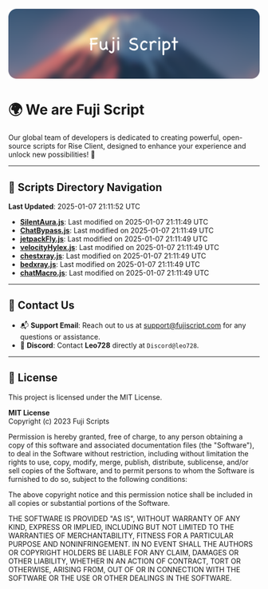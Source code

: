 ![Banner](.github/b.webp)

# 🌍 **We are Fuji Script**

Our global team of developers is dedicated to creating powerful, open-source scripts for Rise Client, designed to enhance your experience and unlock new possibilities! 🌟

---
<!-- SCRIPTS_NAVIGATION_START -->
## 📂 **Scripts Directory Navigation**

**Last Updated**: 2025-01-07 21:11:52 UTC

- **[SilentAura.js](scripts/SilentAura.js)**: Last modified on 2025-01-07 21:11:49 UTC
- **[ChatBypass.js](scripts/ChatBypass.js)**: Last modified on 2025-01-07 21:11:49 UTC
- **[jetpackFly.js](scripts/jetpackFly.js)**: Last modified on 2025-01-07 21:11:49 UTC
- **[velocityHylex.js](scripts/velocityHylex.js)**: Last modified on 2025-01-07 21:11:49 UTC
- **[chestxray.js](scripts/chestxray.js)**: Last modified on 2025-01-07 21:11:49 UTC
- **[bedxray.js](scripts/bedxray.js)**: Last modified on 2025-01-07 21:11:49 UTC
- **[chatMacro.js](scripts/chatMacro.js)**: Last modified on 2025-01-07 21:11:49 UTC

<!-- SCRIPTS_NAVIGATION_END -->

---

## 💬 **Contact Us**  
- 📬 **Support Email**: Reach out to us at [support@fujiscript.com](mailto:support@fujiscript.com) for any questions or assistance.  
- 💬 **Discord**: Contact **Leo728** directly at `Discord@leo728`.

---

## 📜 **License**

This project is licensed under the MIT License.  

**MIT License**  
Copyright (c) 2023 Fuji Scripts  

Permission is hereby granted, free of charge, to any person obtaining a copy of this software and associated documentation files (the "Software"), to deal in the Software without restriction, including without limitation the rights to use, copy, modify, merge, publish, distribute, sublicense, and/or sell copies of the Software, and to permit persons to whom the Software is furnished to do so, subject to the following conditions:  

The above copyright notice and this permission notice shall be included in all copies or substantial portions of the Software.  

THE SOFTWARE IS PROVIDED "AS IS", WITHOUT WARRANTY OF ANY KIND, EXPRESS OR IMPLIED, INCLUDING BUT NOT LIMITED TO THE WARRANTIES OF MERCHANTABILITY, FITNESS FOR A PARTICULAR PURPOSE AND NONINFRINGEMENT. IN NO EVENT SHALL THE AUTHORS OR COPYRIGHT HOLDERS BE LIABLE FOR ANY CLAIM, DAMAGES OR OTHER LIABILITY, WHETHER IN AN ACTION OF CONTRACT, TORT OR OTHERWISE, ARISING FROM, OUT OF OR IN CONNECTION WITH THE SOFTWARE OR THE USE OR OTHER DEALINGS IN THE SOFTWARE.  
